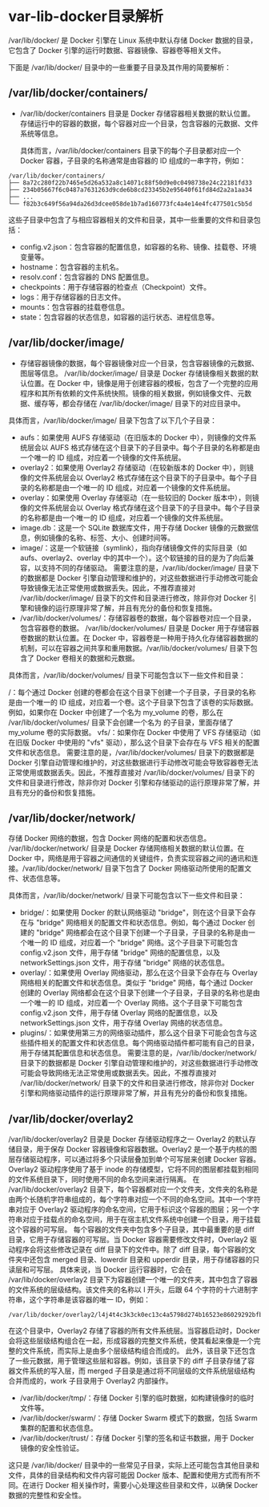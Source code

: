 # var-lib-docker目录解析

/var/lib/docker/ 是 Docker 引擎在 Linux 系统中默认存储 Docker 数据的目录，它包含了 Docker 引擎的运行时数据、容器镜像、容器卷等相关文件。

下面是 /var/lib/docker/ 目录中的一些重要子目录及其作用的简要解析：

## /var/lib/docker/containers/

* /var/lib/docker/containers 目录是 Docker 存储容器相关数据的默认位置。存储运行中的容器的数据，每个容器对应一个目录，包含容器的元数据、文件系统等信息。

  具体而言，/var/lib/docker/containers 目录下的每个子目录都对应一个 Docker 容器，子目录的名称通常是由容器的 ID 组成的一串字符，例如：

```
/var/lib/docker/containers/
├── 8a72c280f22b7465e5d26a532a8c14071c88f50d9e0c0498738e24c22181fd33
├── 234b05667f6c0487a7631263d9cde6b8cd23345b2e95640f61fd84d2a2a1aa34
├── ...
└── f82b3c649f56a94da26d3dcee058de1b7ad160773fc4a4e14e4fc477501c5b5d
```

这些子目录中包含了与相应容器相关的文件和目录，其中一些重要的文件和目录包括：

* config.v2.json：包含容器的配置信息，如容器的名称、镜像、挂载卷、环境变量等。
* hostname：包含容器的主机名。
* resolv.conf：包含容器的 DNS 配置信息。
* checkpoints：用于存储容器的检查点（Checkpoint）文件。
* logs：用于存储容器的日志文件。
* mounts：包含容器的挂载卷信息。
* state：包含容器的状态信息，如容器的运行状态、进程信息等。

## /var/lib/docker/image/

* 存储容器镜像的数据，每个容器镜像对应一个目录，包含容器镜像的元数据、图层等信息。
  /var/lib/docker/image/ 目录是 Docker 存储镜像相关数据的默认位置。在 Docker 中，镜像是用于创建容器的模板，包含了一个完整的应用程序和其所有依赖的文件系统快照。镜像的相关数据，例如镜像文件、元数据、缓存等，都会存储在 /var/lib/docker/image/ 目录下的对应目录中。

具体而言，/var/lib/docker/image/ 目录下包含了以下几个子目录：

* aufs：如果使用 AUFS 存储驱动（在旧版本的 Docker 中），则镜像的文件系统层会以 AUFS 格式存储在这个目录下的子目录中。每个子目录的名称都是由一个唯一的 ID 组成，对应着一个镜像的文件系统层。
* overlay2：如果使用 Overlay2 存储驱动（在较新版本的 Docker 中），则镜像的文件系统层会以 Overlay2 格式存储在这个目录下的子目录中。每个子目录的名称都是由一个唯一的 ID 组成，对应着一个镜像的文件系统层。
* overlay：如果使用 Overlay 存储驱动（在一些较旧的 Docker 版本中），则镜像的文件系统层会以 Overlay 格式存储在这个目录下的子目录中。每个子目录的名称都是由一个唯一的 ID 组成，对应着一个镜像的文件系统层。
* image.db：这是一个 SQLite 数据库文件，用于存储 Docker 镜像的元数据信息，例如镜像的名称、标签、大小、创建时间等。
* image/：这是一个软链接（symlink），指向存储镜像文件的实际目录（如 aufs、overlay2、overlay 中的其中一个）。这个软链接的目的是为了向后兼容，以支持不同的存储驱动。
  需要注意的是，/var/lib/docker/image/ 目录下的数据都是 Docker 引擎自动管理和维护的，对这些数据进行手动修改可能会导致镜像无法正常使用或数据丢失。因此，不推荐直接对 /var/lib/docker/image/ 目录下的文件和目录进行修改，除非你对 Docker 引擎和镜像的运行原理非常了解，并且有充分的备份和恢复措施。
* /var/lib/docker/volumes/：存储容器卷的数据，每个容器卷对应一个目录，包含容器卷的数据。
  /var/lib/docker/volumes/ 目录是 Docker 用于存储容器卷数据的默认位置。在 Docker 中，容器卷是一种用于持久化存储容器数据的机制，可以在容器之间共享和重用数据。/var/lib/docker/volumes/ 目录下包含了 Docker 卷相关的数据和元数据。

具体而言，/var/lib/docker/volumes/ 目录下可能包含以下一些文件和目录：

<volume-id>/：每个通过 Docker 创建的卷都会在这个目录下创建一个子目录，子目录的名称是由一个唯一的 ID 组成，对应着一个卷。这个子目录下包含了该卷的实际数据。例如，如果你在 Docker 中创建了一个名为 my_volume 的卷，那么在 /var/lib/docker/volumes/ 目录下会创建一个名为 <volume-id> 的子目录，里面存储了 my_volume 卷的实际数据。
vfs/：如果你在 Docker 中使用了 VFS 存储驱动（如在旧版 Docker 中使用的 "vfs" 驱动），那么这个目录下会存在与 VFS 相关的配置文件和状态信息。
需要注意的是，/var/lib/docker/volumes/ 目录下的数据都是 Docker 引擎自动管理和维护的，对这些数据进行手动修改可能会导致容器卷无法正常使用或数据丢失。因此，不推荐直接对 /var/lib/docker/volumes/ 目录下的文件和目录进行修改，除非你对 Docker 引擎和存储驱动的运行原理非常了解，并且有充分的备份和恢复措施。

## /var/lib/docker/network/

存储 Docker 网络的数据，包含 Docker 网络的配置和状态信息。
/var/lib/docker/network/ 目录是 Docker 存储网络相关数据的默认位置。在 Docker 中，网络是用于容器之间通信的关键组件，负责实现容器之间的通讯和连接。/var/lib/docker/network/ 目录下包含了 Docker 网络驱动所使用的配置文件、状态信息等。

具体而言，/var/lib/docker/network/ 目录下可能包含以下一些文件和目录：

* bridge/：如果使用 Docker 的默认网络驱动 "bridge"，则在这个目录下会存在与 "bridge" 网络相关的配置文件和状态信息。例如，每个通过 Docker 创建的 "bridge" 网络都会在这个目录下创建一个子目录，子目录的名称是由一个唯一的 ID 组成，对应着一个 "bridge" 网络。这个子目录下可能包含 config.v2.json 文件，用于存储 "bridge" 网络的配置信息，以及 networkSettings.json 文件，用于存储 "bridge" 网络的状态信息。
* overlay/：如果使用 Overlay 网络驱动，那么在这个目录下会存在与 Overlay 网络相关的配置文件和状态信息。类似于 "bridge" 网络，每个通过 Docker 创建的 Overlay 网络都会在这个目录下创建一个子目录，子目录的名称也是由一个唯一的 ID 组成，对应着一个 Overlay 网络。这个子目录下可能包含 config.v2.json 文件，用于存储 Overlay 网络的配置信息，以及 networkSettings.json 文件，用于存储 Overlay 网络的状态信息。
* plugins/：如果使用第三方的网络驱动插件，那么这个目录下可能会包含与这些插件相关的配置文件和状态信息。每个网络驱动插件都可能有自己的目录，用于存储其配置信息和状态信息。
  需要注意的是，/var/lib/docker/network/ 目录下的数据都是 Docker 引擎自动管理和维护的，对这些数据进行手动修改可能会导致网络无法正常使用或数据丢失。因此，不推荐直接对 /var/lib/docker/network/ 目录下的文件和目录进行修改，除非你对 Docker 引擎和网络驱动插件的运行原理非常了解，并且有充分的备份和恢复措施。

## /var/lib/docker/overlay2

/var/lib/docker/overlay2 目录是 Docker 存储驱动程序之一 Overlay2 的默认存储目录，用于保存 Docker 容器镜像和容器数据。Overlay2 是一个基于内核的图层存储驱动程序，可以通过将多个只读层叠加到单个可写层来创建 Docker 容器。Overlay2 驱动程序使用了基于 inode 的存储模型，它将不同的图层都挂载到相同的文件系统目录下，同时使用不同的命名空间来进行隔离。
在 /var/lib/docker/overlay2 目录下，每个容器都对应一个文件夹，文件夹的名称是由两个长随机字符串组成的，每个字符串对应一个不同的命名空间。其中一个字符串对应于 Overlay2 驱动程序的命名空间，它用于标识这个容器的图层；另一个字符串对应于挂载点的命名空间，用于在宿主机文件系统中创建一个目录，用于挂载这个容器的可写层。
每个容器的文件夹中包含多个子目录，其中最重要的是 diff 目录，它用于存储容器的可写层。当 Docker 容器需要修改文件时，Overlay2 驱动程序会将这些修改记录在 diff 目录下的文件中。除了 diff 目录，每个容器的文件夹中还包含 merged 目录、lowerdir 目录和 upperdir 目录，用于存储容器的只读层和可写层。
具体来说，当 Docker 运行容器时，它会在 /var/lib/docker/overlay2 目录下为容器创建一个唯一的文件夹，其中包含了容器的文件系统的层级结构。该文件夹的名称以 l 开头，后跟 64 个字符的十六进制字符串，这个字符串是该容器的唯一 ID，例如：

```
/var/lib/docker/overlay2/l4j4t4c3k3ck0ec13c4a5798d274b16523e86029292bfb9bb9c4a4a4c3d0e4b4
```

在这个目录中，Overlay2 存储了容器的所有文件系统层。当容器启动时，Docker 会将这些层级结构组合在一起，形成容器的完整文件系统，使其看起来像是一个完整的文件系统，而实际上是由多个层级结构组合而成的。
此外，该目录下还包含了一些元数据，用于管理这些层和容器。例如，该目录下的 diff 子目录存储了容器文件系统的写入层，而 merged 子目录是通过将不同层级的文件系统层级结构合并而成的，work 子目录用于 Overlay2 内部操作。

* /var/lib/docker/tmp/：存储 Docker 引擎的临时数据，如构建镜像时的临时文件等。
* /var/lib/docker/swarm/：存储 Docker Swarm 模式下的数据，包括 Swarm 集群的配置和状态信息。
* /var/lib/docker/trust/：存储 Docker 引擎的签名和证书数据，用于 Docker 镜像的安全性验证。

这只是 /var/lib/docker/ 目录中的一些常见子目录，实际上还可能包含其他目录和文件，具体的目录结构和文件内容可能因 Docker 版本、配置和使用方式而有所不同。在进行 Docker 相关操作时，需要小心处理这些目录和文件，以确保 Docker 数据的完整性和安全性。
